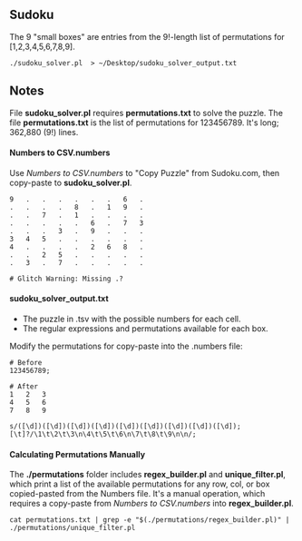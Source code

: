 ## Sudoku
The 9 "small boxes" are entries from the 9!-length list of permutations for [1,2,3,4,5,6,7,8,9]. 


```
./sudoku_solver.pl  > ~/Desktop/sudoku_solver_output.txt 
```


## Notes

File **sudoku_solver.pl** requires **permutations.txt** to solve the puzzle. The file **permutations.txt** is the list of permutations for 123456789. It's long; 362,880 (9!) lines.


#### Numbers to CSV.numbers
Use *Numbers to CSV.numbers* to "Copy Puzzle" from Sudoku.com, then copy-paste to **sudoku_solver.pl**.

```
9	.	.	.	.	.	.	6	.
.	.	.	.	8	.	1	9	.
.	.	7	.	1	.	.	.	.
.	.	.	.	.	6	.	7	3
.	.	.	3	.	9	.	.	.
3	4	5	.	.	.	.	.	.
4	.	.	.	.	2	6	8	.
.	.	2	5	.	.	.	.	.
.	3	.	7	.	.	.	.	.

# Glitch Warning: Missing .?
```

#### sudoku_solver_output.txt
- The puzzle in .tsv with the possible numbers for each cell.
- The regular expressions and permutations available for each box.

Modify the permutations for copy-paste into the .numbers file:
```
# Before
123456789;

# After
1	2	3
4	5	6
7	8	9
```


```
s/([\d])([\d])([\d])([\d])([\d])([\d])([\d])([\d])([\d]);[\t]?/\1\t\2\t\3\n\4\t\5\t\6\n\7\t\8\t\9\n\n/;
```


#### Calculating Permutations Manually

The **./permutations** folder includes **regex_builder.pl** and **unique_filter.pl**, which print a list of the available permutations for any row, col, or box copied-pasted from the Numbers file. It's a manual operation, which requires a copy-paste from *Numbers to CSV.numbers* into **regex_builder.pl**.

```
cat permutations.txt | grep -e "$(./permutations/regex_builder.pl)" | ./permutations/unique_filter.pl
```